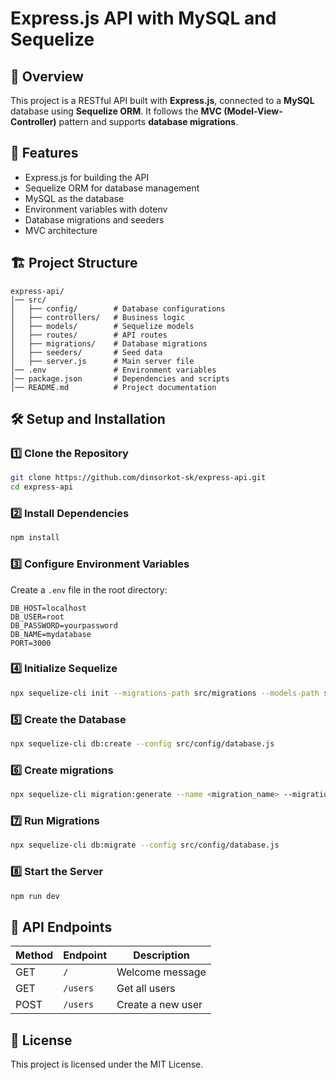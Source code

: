 # Express.js API with MySQL and Sequelize

## 📌 Overview
This project is a RESTful API built with **Express.js**, connected to a **MySQL** database using **Sequelize ORM**. It follows the **MVC (Model-View-Controller)** pattern and supports **database migrations**.

## 🚀 Features
- Express.js for building the API
- Sequelize ORM for database management
- MySQL as the database
- Environment variables with dotenv
- Database migrations and seeders
- MVC architecture

## 🏗 Project Structure
```
express-api/
│── src/
│   ├── config/        # Database configurations
│   ├── controllers/   # Business logic
│   ├── models/        # Sequelize models
│   ├── routes/        # API routes
│   ├── migrations/    # Database migrations
│   ├── seeders/       # Seed data
│   ├── server.js      # Main server file
│── .env               # Environment variables
│── package.json       # Dependencies and scripts
│── README.md          # Project documentation
```

## 🛠 Setup and Installation
### 1️⃣ Clone the Repository
```sh
git clone https://github.com/dinsorkot-sk/express-api.git
cd express-api
```

### 2️⃣ Install Dependencies
```sh
npm install
```

### 3️⃣ Configure Environment Variables
Create a `.env` file in the root directory:
```
DB_HOST=localhost
DB_USER=root
DB_PASSWORD=yourpassword
DB_NAME=mydatabase
PORT=3000
```

### 4️⃣ Initialize Sequelize
```sh
npx sequelize-cli init --migrations-path src/migrations --models-path src/models --seeders-path src/seeders --config src/config/config.json
```

### 5️⃣ Create the Database
```sh
npx sequelize-cli db:create --config src/config/database.js
```

### 6️⃣ Create migrations
```sh
npx sequelize-cli migration:generate --name <migration_name> --migrations-path src/migration
```

### 7️⃣ Run Migrations
```sh
npx sequelize-cli db:migrate --config src/config/database.js
```

### 8️⃣ Start the Server
```sh
npm run dev
```

## 📡 API Endpoints
| Method | Endpoint       | Description         |
|--------|--------------|---------------------|
| GET    | `/`          | Welcome message    |
| GET    | `/users`     | Get all users      |
| POST   | `/users`     | Create a new user  |

## 📜 License
This project is licensed under the MIT License.

